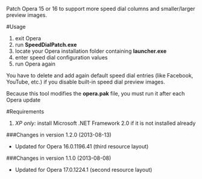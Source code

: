 Patch Opera 15 or 16 to support more speed dial columns and smaller/larger preview images. 

#Usage
1. exit Opera
2. run **SpeedDialPatch.exe**
3. locate your Opera installation folder containing **launcher.exe**
4. enter speed dial configuration values
5. run Opera again

You have to delete and add again default speed dial entries (like Facebook, YouTube, etc.) if you disable built-in speed dial preview images.

Because this tool modifies the **opera.pak** file, you must run it after each Opera update

#Requirements
1. *XP only:* install Microsoft .NET Framework 2.0 if it is not installed already 

###Changes in version 1.2.0 (2013-08-13)
* Updated for Opera 16.0.1196.41 (third resource layout)

###Changes in version 1.1.0 (2013-08-08)
* Updated for Opera 17.0.1224.1 (second resource layout)
